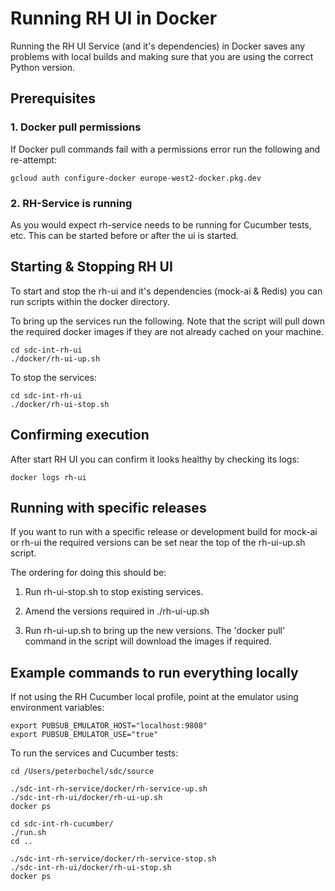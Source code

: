 # Running RH UI in Docker

Running the RH UI Service (and it's dependencies) in Docker saves any problems with 
local builds and making sure that you are using the correct Python version.

## Prerequisites

### 1. Docker pull permissions

If Docker pull commands fail with a permissions error run the following and re-attempt:

    gcloud auth configure-docker europe-west2-docker.pkg.dev

### 2. RH-Service is running

As you would expect rh-service needs to be running for Cucumber tests, etc.
This can be started before or after the ui is started.


## Starting & Stopping RH UI

To start and stop the rh-ui and it's dependencies (mock-ai & Redis) you
can run scripts within the docker directory.

To bring up the services run the following. Note that the script will pull down
the required docker images if they are not already cached on your machine. 

    cd sdc-int-rh-ui
    ./docker/rh-ui-up.sh
    
To stop the services:

    cd sdc-int-rh-ui
    ./docker/rh-ui-stop.sh


## Confirming execution

After start RH UI you can confirm it looks healthy by checking its logs:

    docker logs rh-ui


## Running with specific releases

If you want to run with a specific release or development build for mock-ai or rh-ui
the required versions can be set near the top of the rh-ui-up.sh script.

The ordering for doing this should be:

1. Run rh-ui-stop.sh to stop existing services.

1. Amend the versions required in ./rh-ui-up.sh

1. Run rh-ui-up.sh to bring up the new versions. The 'docker pull' command in the script
will download the images if required.


## Example commands to run everything locally

If not using the RH Cucumber local profile, point at the emulator using environment variables:

    export PUBSUB_EMULATOR_HOST="localhost:9808"
    export PUBSUB_EMULATOR_USE="true"

To run the services and Cucumber tests:

    cd /Users/peterbochel/sdc/source
    
    ./sdc-int-rh-service/docker/rh-service-up.sh 
    ./sdc-int-rh-ui/docker/rh-ui-up.sh 
    docker ps
    
    cd sdc-int-rh-cucumber/
    ./run.sh
    cd ..
    
    ./sdc-int-rh-service/docker/rh-service-stop.sh 
    ./sdc-int-rh-ui/docker/rh-ui-stop.sh 
    docker ps

